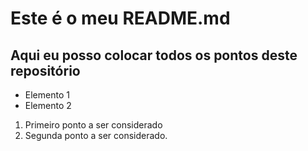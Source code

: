 # Este é o meu README.md
## Aqui eu posso colocar todos os pontos deste repositório

- Elemento 1
- Elemento 2

1) Primeiro ponto a ser considerado
2) Segunda ponto a ser considerado.